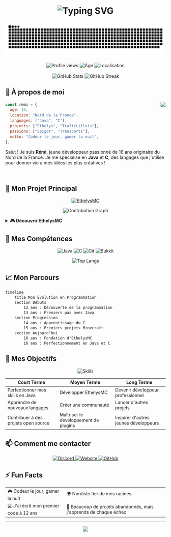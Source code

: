 <h1 align="center">
  <img src="https://readme-typing-svg.herokuapp.com?font=Fira+Code&size=40&duration=3000&pause=1000&color=F7F7F7&center=true&vCenter=true&width=500&height=100&lines=Salut+%F0%9F%91%8B;Je+suis+R%C3%A9mi;D%C3%A9veloppeur+Java+%26+C;Fondateur+d'EthelysMC" alt="Typing SVG" />
</h1>

<p align="center">
  <img src="https://raw.githubusercontent.com/platane/snk/output/github-contribution-grid-snake-dark.svg" alt="Snake animation" />
</p>

<div align="center">
  <img src="https://komarev.com/ghpvc/?username=lye-code&style=for-the-badge&color=blue" alt="Profile views" />
  <img src="https://img.shields.io/badge/Âge-16%20ans-blue?style=for-the-badge" alt="Âge" />
  <img src="https://img.shields.io/badge/Localisation-Nord,%20France-red?style=for-the-badge" alt="Localisation" />
</div>

<br>

<div align="center">
  <img src="https://github-readme-stats.vercel.app/api?username=lye-code&show_icons=true&theme=radical&hide_border=true" width="49%" alt="GitHub Stats"/>
  <img src="https://github-readme-streak-stats.herokuapp.com/?user=lye-code&theme=radical&hide_border=true" width="49%" alt="GitHub Streak"/>
</div>

## 💫 À propos de moi

<div align="center">
  <img align="right" height="150" src="https://media.giphy.com/media/SWoSkN6DxTszqIKEqv/giphy.gif"/>
</div>

```javascript
const remi = {
  age: 16,
  location: "Nord de la France",
  languages: ["Java", "C"],
  projects: ["Ethelys", "TraficLillois"],
  passions: ["Spigot", "Transports"],
  motto: "Codeur le jour, gamer la nuit",
};
```

Salut ! Je suis **Rémi**, jeune développeur passionné de 16 ans originaire du Nord de la France. Je me spécialise en **Java** et **C**, des langages que j'utilise pour donner vie à mes idées les plus créatives !

<br>

## 🌟 Mon Projet Principal

<div align="center">
  <a href="https://ethelys.fr">
    <img src="https://img.shields.io/badge/EthelysMC-Serveur%20Minecraft-brightgreen?style=for-the-badge&logo=minecraft&logoColor=white" alt="EthelysMC" />
  </a>
</div>

<p align="center">
  <img src="https://github-readme-activity-graph.vercel.app/graph?username=lye-code&bg_color=1a1b27&color=628fda&line=70a5fd&point=bf91f3&area=true&hide_border=true" alt="Contribution Graph" />
</p>

<details>
  <summary><b>🎮 Découvrir EthelysMC</b></summary>
  
  <br>
  
  <div align="center">
    <img src="https://github.com/lye-code/lye-code/standard.gif" width="250px">
  </div>
  
  ### 🚀 Vision
  EthelysMC est né de ma passion pour Minecraft et la programmation. Mon objectif ? Créer un serveur unique qui offre une expérience de jeu innovante et immersive.
  
  ### 🛠️ Développement
  - Plugins personnalisés en Java
  - Architecture optimisée pour les performances
  - Systèmes de jeu uniques
  - Communauté au cœur du projet
  
  ### 🔮 Futur
  Malgré plusieurs projets abandonnés par le passé, je reste déterminé à faire d'EthelysMC un succès. Chaque erreur m'a permis d'apprendre et de revenir plus fort !
</details>

## 🧰 Mes Compétences

<div align="center">
  
  ![Java](https://img.shields.io/badge/Java-ED8B00?style=for-the-badge&logo=openjdk&logoColor=white)
  ![C](https://img.shields.io/badge/C-00599C?style=for-the-badge&logo=c&logoColor=white)
  ![Git](https://img.shields.io/badge/Git-F05032?style=for-the-badge&logo=git&logoColor=white)
  ![Bukkit](https://img.shields.io/badge/Bukkit-62B47A?style=for-the-badge&logo=minecraft&logoColor=white)
  
</div>

<div align="center">
  <img src="https://github-readme-stats.vercel.app/api/top-langs/?username=lye-code&theme=radical&layout=compact&hide_border=true" alt="Top Langs" />
</div>

## 📈 Mon Parcours

```mermaid
timeline
    title Mon Évolution en Programmation
    section Débuts
        12 ans : Découverte de la programmation
        13 ans : Premiers pas avec Java
    section Progression
        14 ans : Apprentissage du C
        15 ans : Premiers projets Minecraft
    section Aujourd'hui
        16 ans : Fondation d'EthelysMC
        16 ans : Perfectionnement en Java et C
```

## 🎯 Mes Objectifs

<div align="center">
  <img src="https://skillicons.dev/icons?i=java,c,git,bash,linux&theme=dark" alt="Skills" />
</div>

| Court Terme | Moyen Terme | Long Terme |
|-------------|-------------|------------|
| Perfectionner mes skills en Java | Développer EthelysMC | Devenir développeur professionnel |
| Apprendre de nouveaux langages | Créer une communauté | Lancer d'autres projets |
| Contribuer à des projets open source | Maîtriser le développement de plugins | Inspirer d'autres jeunes développeurs |

## 📫 Comment me contacter

<div align="center">
  
  <a href="https://discord.ethelys.fr">
    <img src="https://img.shields.io/badge/Discord-7289DA?style=for-the-badge&logo=discord&logoColor=white" alt="Discord"/>
  </a>
  <a href="https://ethelys.fr">
    <img src="https://img.shields.io/badge/Site%20Web-EthelysMC-blue?style=for-the-badge&logo=firefox&logoColor=white" alt="Website"/>
  </a>
  <a href="https://github.com/lye-code">
    <img src="https://img.shields.io/badge/GitHub-100000?style=for-the-badge&logo=github&logoColor=white" alt="GitHub"/>
  </a>
  
</div>

## ⚡ Fun Facts

<div align="center">
  <table>
    <tr>
      <td>🎮 Codeur le jour, gamer la nuit</td>
      <td>🌍 Nordiste fier de mes racines</td>
    </tr>
    <tr>
      <td>💻 J'ai écrit mon premier code à 12 ans</td>
      <td>🚀 Beaucoup de projets abandonnés, mais j'apprends de chaque échec</td>
    </tr>
  </table>
</div>

---

<div align="center">
  <img src="https://capsule-render.vercel.app/api?type=waving&color=gradient&customColorList=6,11,20&height=100&section=footer&animation=twinkling" />
</div>
